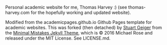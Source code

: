 Personal academic website for me, Thomas Harvey :) (see thomas-harvey.com for the hopefully working and updated website).

Modified from the academicpages.github.io Github Pages template for academic websites. This was forked (then detached) by [Stuart Geiger](https://github.com/staeiou) from the [Minimal Mistakes Jekyll Theme](https://mmistakes.github.io/minimal-mistakes/), which is © 2016 Michael Rose and released under the MIT License. See LICENSE.md.
